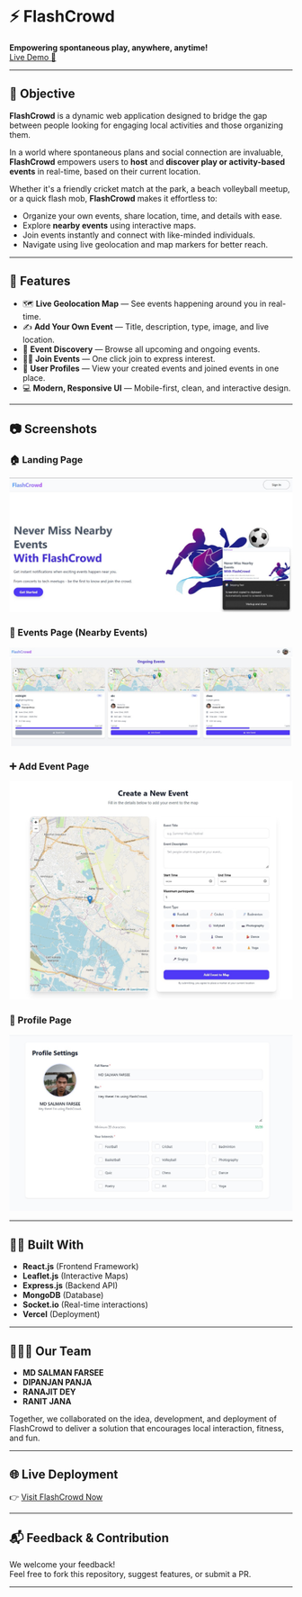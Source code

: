# ⚡ FlashCrowd

**Empowering spontaneous play, anywhere, anytime!**  
[Live Demo 🚀](https://flash-crowd.vercel.app/)

---

## 📌 Objective

**FlashCrowd** is a dynamic web application designed to bridge the gap between people looking for engaging local activities and those organizing them.

In a world where spontaneous plans and social connection are invaluable, **FlashCrowd** empowers users to **host** and **discover play or activity-based events** in real-time, based on their current location.

Whether it's a friendly cricket match at the park, a beach volleyball meetup, or a quick flash mob, **FlashCrowd** makes it effortless to:
- Organize your own events, share location, time, and details with ease.
- Explore **nearby events** using interactive maps.
- Join events instantly and connect with like-minded individuals.
- Navigate using live geolocation and map markers for better reach.

---

## 🌟 Features

- 🗺️ **Live Geolocation Map** — See events happening around you in real-time.
- ✍️ **Add Your Own Event** — Title, description, type, image, and live location.
- 📅 **Event Discovery** — Browse all upcoming and ongoing events.
- 🙋‍♂️ **Join Events** — One click join to express interest.
- 👤 **User Profiles** — View your created events and joined events in one place.
- 💻 **Modern, Responsive UI** — Mobile-first, clean, and interactive design.

---

## 📷 Screenshots

### 🏠 Landing Page
![Landing Page](./screenshots/landing-page.jpeg)

### 📍 Events Page (Nearby Events)
![Events Page](./screenshots/events-page.jpeg)

### ➕ Add Event Page
![Add Event](./screenshots/addEvent-page.jpeg)

### 👤 Profile Page
![Profile Page](./screenshots/profile-page.jpeg)


---

## 🧑‍💻 Built With

- **React.js** (Frontend Framework)
- **Leaflet.js** (Interactive Maps)
- **Express.js** (Backend API)
- **MongoDB** (Database)
- **Socket.io** (Real-time interactions)
- **Vercel** (Deployment)

---

## 🧑‍🤝‍🧑 Our Team

- **MD SALMAN FARSEE**
- **DIPANJAN PANJA**
- **RANAJIT DEY**
- **RANIT JANA**

Together, we collaborated on the idea, development, and deployment of FlashCrowd to deliver a solution that encourages local interaction, fitness, and fun.

---

## 🌐 Live Deployment

👉 [Visit FlashCrowd Now](https://flash-crowd.vercel.app/)

---

## 📬 Feedback & Contribution

We welcome your feedback!  
Feel free to fork this repository, suggest features, or submit a PR.

---